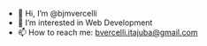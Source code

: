 - 👋 Hi, I’m @bjmvercelli
- 👀 I’m interested in Web Development
- 📫 How to reach me: bvercelli.itajuba@gmail.com

<!---
bjmvercelli/bjmvercelli is a ✨ special ✨ repository because its `README.md` (this file) appears on your GitHub profile.
You can click the Preview link to take a look at your changes.
--->
